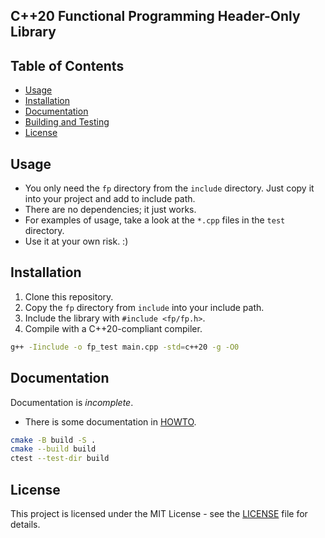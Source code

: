 C++20 Functional Programming Header-Only Library
---

## Table of Contents

- [Usage](#usage)
- [Installation](#installation)
- [Documentation](#docu)
- [Building and Testing](#building-and-testing)
- [License](#license)

## Usage

* You only need the `fp` directory from the `include` directory. Just copy it
  into your project and add to include path.
* There are no dependencies; it just works.
* For examples of usage, take a look at the `*.cpp` files in the `test`
  directory.
* Use it at your own risk. :)

## Installation

1. Clone this repository.
2. Copy the `fp` directory from `include` into your include path.
3. Include the library with `#include <fp/fp.h>`.
4. Compile with a C++20-compliant compiler.

```bash
g++ -Iinclude -o fp_test main.cpp -std=c++20 -g -O0
```
## Documentation

Documentation is _incomplete_.

* There is some documentation in [HOWTO](./howto.md).

```bash
cmake -B build -S .
cmake --build build
ctest --test-dir build
```

## License

This project is licensed under the MIT License - see the [LICENSE](LICENSE) file
for details.
